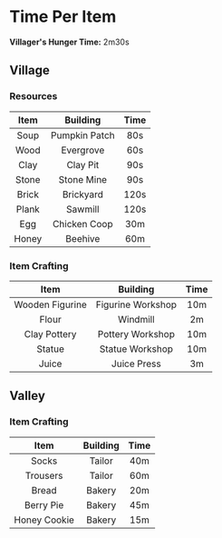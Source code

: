 # Time Per Item

**Villager's Hunger Time:** 2m30s

## Village

### Resources

| Item | Building | Time |
|:------:|:-------:|:-------:|
| Soup | Pumpkin Patch | 80s |
| Wood | Evergrove | 60s |
| Clay | Clay Pit | 90s |
| Stone | Stone Mine | 90s |
| Brick | Brickyard | 120s |
| Plank | Sawmill | 120s |
| Egg | Chicken Coop | 30m |
| Honey | Beehive | 60m |

### Item Crafting

| Item | Building | Time |
|:------:|:-------:|:-------:|
| Wooden Figurine | Figurine Workshop | 10m |
| Flour | Windmill | 2m |
| Clay Pottery | Pottery Workshop | 10m |
| Statue | Statue Workshop | 10m |
| Juice | Juice Press | 3m |

## Valley

### Item Crafting

| Item | Building | Time |
|:------:|:-------:|:-------:|
| Socks | Tailor | 40m |
| Trousers | Tailor | 60m |
| Bread | Bakery | 20m |
| Berry Pie | Bakery | 45m |
| Honey Cookie | Bakery | 15m |

